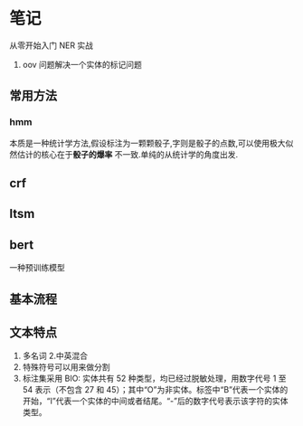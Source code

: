 # 笔记

从零开始入门 NER 实战

1. oov 问题解决一个实体的标记问题

## 常用方法

### hmm

本质是一种统计学方法,假设标注为一颗颗骰子,字则是骰子的点数,可以使用极大似然估计的核心在于**骰子的爆率** 不一致.单纯的从统计学的角度出发.

## crf

## ltsm

## bert

一种预训练模型

## 基本流程

## 文本特点

1. 多名词 2.中英混合
2. 特殊符号可以用来做分割
3. 标注集采用 BIO:
   实体共有 52 种类型，均已经过脱敏处理，用数字代号 1 至 54 表示（不包含 27 和 45）；其中“O”为非实体。标签中“B”代表一个实体的开始，“I”代表一个实体的中间或者结尾。“-”后的数字代号表示该字符的实体类型。
